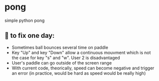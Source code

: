 # pong
simple python pong


## 🐛 to fix one day:
- Sometimes ball bounces several time on paddle
- Key "Up" and key "Down" allow a continuous mouvment which is not the case for key "s" and "w". User 2 is disadvantaged
- User's paddle can go outside of the screen range
- With current code, theorically, speed can become negative and trigger an error (in practice, would be hard as speed would be really high)
